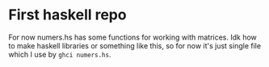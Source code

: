 # First haskell repo

For now numers.hs has some functions for working with matrices.
Idk how to make haskell libraries or something like this, so for now
it's just single file which I use by `ghci numers.hs`.
